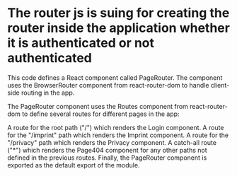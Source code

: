 # The router js is suing for creating the router inside the application whether it is authenticated or not authenticated


This code defines a React component called PageRouter. The component uses the BrowserRouter component from react-router-dom to handle client-side routing in the app.

The PageRouter component uses the Routes component from react-router-dom to define several routes for different pages in the app:

A route for the root path ("/") which renders the Login component.
A route for the "/imprint" path which renders the Imprint component.
A route for the "/privacy" path which renders the Privacy component.
A catch-all route ("*") which renders the Page404 component for any other paths not defined in the previous routes.
Finally, the PageRouter component is exported as the default export of the module.